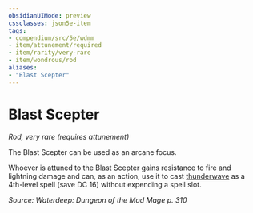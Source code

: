 ```yaml
---
obsidianUIMode: preview
cssclasses: json5e-item
tags:
- compendium/src/5e/wdmm
- item/attunement/required
- item/rarity/very-rare
- item/wondrous/rod
aliases: 
- "Blast Scepter"
---
```

# Blast Scepter
*Rod, very rare (requires attunement)*  


The Blast Scepter can be used as an arcane focus.

Whoever is attuned to the Blast Scepter gains resistance to fire and lightning damage and can, as an action, use it to cast [thunderwave](/Systems/5e/spells/thunderwave.md) as a 4th-level spell (save DC 16) without expending a spell slot.

*Source: Waterdeep: Dungeon of the Mad Mage p. 310*